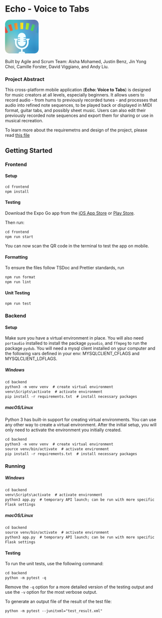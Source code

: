 # Echo - Voice to Tabs

![Preliminary Logo](/assets/icon.png)

Built by Agile and Scrum Team: Aisha Mohamed, Justin Benz, Jin Yong Choi, Camille Forster, David Viggiano, and Andy Liu.

### Project Abstract

This cross-platform mobile application (**Echo: Voice to Tabs**) is designed for music creators at all levels, especially beginners. It allows users to record audio - from hums to previously recorded tunes - and processes that audio into refined note sequences, to be played back or displayed in MIDI format, guitar tabs, and possibly sheet music. Users can also edit their previously recorded note sequences and export them for sharing or use in musical recreation.

To learn more about the requiremetns and design of the project, please read [this file](https://github.com/aishahasmoh/music_transcription_app/blob/main/requirements_specifications.md)

## Getting Started

### Frontend

#### Setup

```
cd frontend
npm install
```

#### Testing

Download the Expo Go app from the [iOS App Store](https://apps.apple.com/us/app/expo-go/id982107779) or [Play Store](https://play.google.com/store/apps/details?id=host.exp.exponent&hl=en_US&gl=US&pli=1).

Then run:

```
cd frontend
npm run start
```

You can now scan the QR code in the terminal to test the app on mobile.

#### Formatting

To ensure the files follow TSDoc and Prettier standards, run

```
npm run format
npm run lint
```

#### Unit Testing

```
npm run test
```

### Backend

#### Setup

Make sure you have a virtual environment in place. You will also need `portaudio` installed to install the package `pyaudio`, and `ffmpeg` to run the package `pydub`. You will need a mysql client installed on ypur computer and the following vars defined in your env: MYSQLCLIENT_CFLAGS and MYSQLCLIENT_LDFLAGS. 

##### Windows

```
cd backend
python3 -m venv venv  # create virtual environment
venv\Scripts\activate  # activate environment
pip install -r requirements.txt  # install necessary packages
```

##### macOS/Linux

Python 3 has built-in support for creating virtual environments. You can use any other way to create a virtual environment. After the initial setup, you will only need to activate the environment you initially created.

```
cd backend
python3 -m venv venv  # create virtual environment
source venv/bin/activate  # activate environment
pip install -r requirements.txt  # install necessary packages
```

### Running

##### Windows
```
cd backend
venv\Scripts\activate  # activate environment
python3 app.py  # temporary API launch; can be run with more specific Flask settings
```

##### macOS/Linux

```
cd backend
source venv/bin/activate  # activate environment
python3 app.py  # temporary API launch; can be run with more specific Flask settings
```

#### Testing
To run the unit tests, use the following command: 
```
cd backend
python -m pytest -q
```
Remove the `-q` option for a more detailed version of the testing output and use the `-v` option for the most verbose output.

To generate an output file of the result of the test file:
```
python -m pytest --junitxml="test_result.xml"
```
